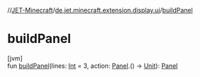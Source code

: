 //[JET-Minecraft](../../index.md)/[de.jet.minecraft.extension.display.ui](index.md)/[buildPanel](build-panel.md)

# buildPanel

[jvm]\
fun [buildPanel](build-panel.md)(lines: [Int](https://kotlinlang.org/api/latest/jvm/stdlib/kotlin/-int/index.html) = 3, action: [Panel](../de.jet.minecraft.tool.display.ui.panel/-panel/index.md).() -&gt; [Unit](https://kotlinlang.org/api/latest/jvm/stdlib/kotlin/-unit/index.html)): [Panel](../de.jet.minecraft.tool.display.ui.panel/-panel/index.md)
